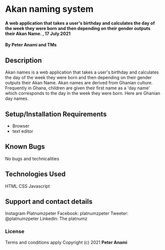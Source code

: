# Akan naming system
#### A web application that takes a user's birthday and calculates the day of the week they were born and then depending on their gender outputs their Akan Name. , 17 July 2021
#### By **Peter Anami and TMs**
## Description
 Akan names is a web application that takes a user's birthday and calculates the day of the week they were born and then depending on their gender outputs their Akan Name. 
Akan names are derived from Ghanian culture. Frequently in Ghana, children are given their first name as a 'day name' which corresponds to the day in the week they were born. Here are Ghanian day names.
## Setup/Installation Requirements
* Browser
* text editor
## Known Bugs
No bugs and technicalities
## Technologies Used
HTML
CSS
Javascript
## Support and contact details
Instagram Platnumzpeter
Facebook: platnumzpeter
Tweeter: @platnumzpeter
Linkedin: The platnumz

### License
Terms and conditions apply
Copyright (c) 2021 **Peter Anami**
  
